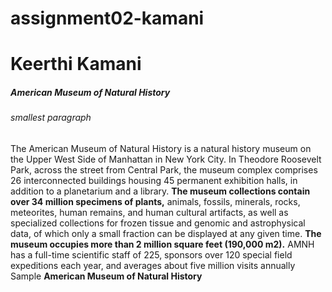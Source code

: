 # assignment02-kamani
# Keerthi Kamani
##### American Museum of Natural History
###### smallest paragraph
The American Museum of Natural History  is a natural history museum on the Upper West Side of Manhattan in New York City. In Theodore Roosevelt Park, across the street from Central Park, the museum complex comprises 26 interconnected buildings housing 45 permanent exhibition halls, in addition to a planetarium and a library. **The museum collections contain over 34 million specimens of plants,** animals, fossils, minerals, rocks, meteorites, human remains, and human cultural artifacts, as well as specialized collections for frozen tissue and genomic and astrophysical data, of which only a small fraction can be displayed at any given time. **The museum occupies more than 2 million square feet (190,000 m2).** AMNH has a full-time scientific staff of 225, sponsors over 120 special field expeditions each year, and averages about five million visits annually
 Sample __American Museum of Natural  History__